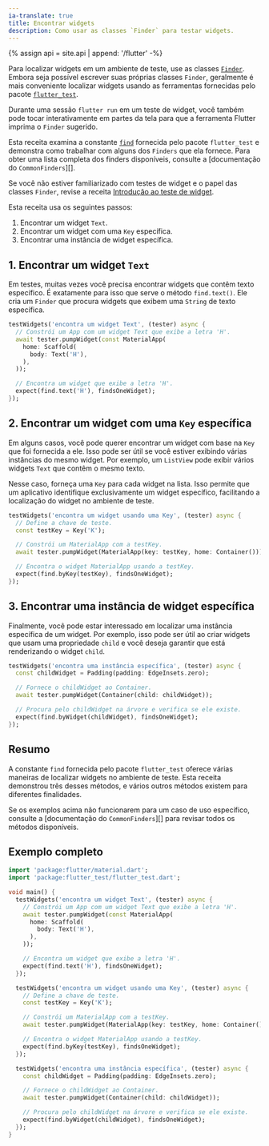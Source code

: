 ```yaml
---
ia-translate: true
title: Encontrar widgets
description: Como usar as classes `Finder` para testar widgets.
---
```


<?code-excerpt path-base="cookbook/testing/widget/finders/"?>

{% assign api = site.api | append: '/flutter' -%}

Para localizar widgets em um ambiente de teste, use as classes [`Finder`][]. Embora seja possível escrever suas próprias classes `Finder`, geralmente é mais conveniente localizar widgets usando as ferramentas fornecidas pelo pacote [`flutter_test`][].

Durante uma sessão `flutter run` em um teste de widget, você também pode tocar interativamente em partes da tela para que a ferramenta Flutter imprima o `Finder` sugerido.

Esta receita examina a constante [`find`][] fornecida pelo pacote `flutter_test` e demonstra como trabalhar com alguns dos `Finders` que ela fornece. Para obter uma lista completa dos finders disponíveis, consulte a [documentação do `CommonFinders`][].

Se você não estiver familiarizado com testes de widget e o papel das classes `Finder`, revise a receita [Introdução ao teste de widget][].

Esta receita usa os seguintes passos:

  1. Encontrar um widget `Text`.
  2. Encontrar um widget com uma `Key` específica.
  3. Encontrar uma instância de widget específica.

## 1. Encontrar um widget `Text`

Em testes, muitas vezes você precisa encontrar widgets que contêm texto específico. É exatamente para isso que serve o método `find.text()`. Ele cria um `Finder` que procura widgets que exibem uma `String` de texto específica.

<?code-excerpt "test/finders_test.dart (test1)"?>
```dart
testWidgets('encontra um widget Text', (tester) async {
  // Constrói um App com um widget Text que exibe a letra 'H'.
  await tester.pumpWidget(const MaterialApp(
    home: Scaffold(
      body: Text('H'),
    ),
  ));

  // Encontra um widget que exibe a letra 'H'.
  expect(find.text('H'), findsOneWidget);
});
```

## 2. Encontrar um widget com uma `Key` específica

Em alguns casos, você pode querer encontrar um widget com base na `Key` que foi fornecida a ele. Isso pode ser útil se você estiver exibindo várias instâncias do mesmo widget. Por exemplo, um `ListView` pode exibir vários widgets `Text` que contêm o mesmo texto.

Nesse caso, forneça uma `Key` para cada widget na lista. Isso permite que um aplicativo identifique exclusivamente um widget específico, facilitando a localização do widget no ambiente de teste.

<?code-excerpt "test/finders_test.dart (test2)"?>
```dart
testWidgets('encontra um widget usando uma Key', (tester) async {
  // Define a chave de teste.
  const testKey = Key('K');

  // Constrói um MaterialApp com a testKey.
  await tester.pumpWidget(MaterialApp(key: testKey, home: Container()));

  // Encontra o widget MaterialApp usando a testKey.
  expect(find.byKey(testKey), findsOneWidget);
});
```

## 3. Encontrar uma instância de widget específica

Finalmente, você pode estar interessado em localizar uma instância específica de um widget. Por exemplo, isso pode ser útil ao criar widgets que usam uma propriedade `child` e você deseja garantir que está renderizando o widget `child`.

<?code-excerpt "test/finders_test.dart (test3)"?>
```dart
testWidgets('encontra uma instância específica', (tester) async {
  const childWidget = Padding(padding: EdgeInsets.zero);

  // Fornece o childWidget ao Container.
  await tester.pumpWidget(Container(child: childWidget));

  // Procura pelo childWidget na árvore e verifica se ele existe.
  expect(find.byWidget(childWidget), findsOneWidget);
});
```

## Resumo

A constante `find` fornecida pelo pacote `flutter_test` oferece várias maneiras de localizar widgets no ambiente de teste. Esta receita demonstrou três desses métodos, e vários outros métodos existem para diferentes finalidades.

Se os exemplos acima não funcionarem para um caso de uso específico, consulte a [documentação do `CommonFinders`][] para revisar todos os métodos disponíveis.

## Exemplo completo

<?code-excerpt "test/finders_test.dart"?>
```dart
import 'package:flutter/material.dart';
import 'package:flutter_test/flutter_test.dart';

void main() {
  testWidgets('encontra um widget Text', (tester) async {
    // Constrói um App com um widget Text que exibe a letra 'H'.
    await tester.pumpWidget(const MaterialApp(
      home: Scaffold(
        body: Text('H'),
      ),
    ));

    // Encontra um widget que exibe a letra 'H'.
    expect(find.text('H'), findsOneWidget);
  });

  testWidgets('encontra um widget usando uma Key', (tester) async {
    // Define a chave de teste.
    const testKey = Key('K');

    // Constrói um MaterialApp com a testKey.
    await tester.pumpWidget(MaterialApp(key: testKey, home: Container()));

    // Encontra o widget MaterialApp usando a testKey.
    expect(find.byKey(testKey), findsOneWidget);
  });

  testWidgets('encontra uma instância específica', (tester) async {
    const childWidget = Padding(padding: EdgeInsets.zero);

    // Fornece o childWidget ao Container.
    await tester.pumpWidget(Container(child: childWidget));

    // Procura pelo childWidget na árvore e verifica se ele existe.
    expect(find.byWidget(childWidget), findsOneWidget);
  });
}
```

[`Finder`]: {{api}}/flutter_test/Finder-class.html
[`CommonFinders` documentation]: {{api}}/flutter_test/CommonFinders-class.html
[`find`]: {{api}}/flutter_test/find-constant.html
[`flutter_test`]: {{api}}/flutter_test/flutter_test-library.html
[Introdução ao teste de widget]: /cookbook/testing/widget/introduction

